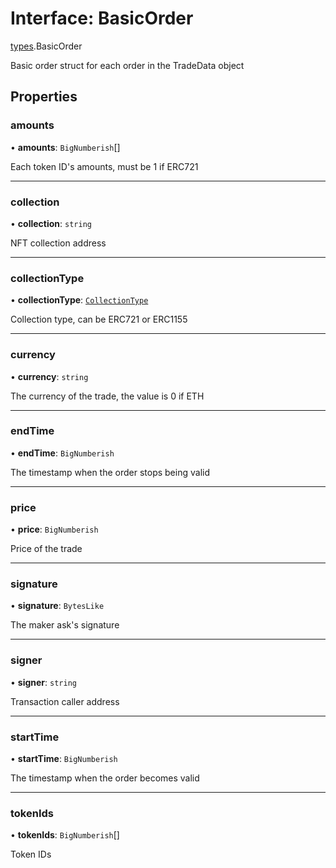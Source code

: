 # Interface: BasicOrder

[types](../modules/types.md).BasicOrder

Basic order struct for each order in the TradeData object

## Properties

### amounts

• **amounts**: `BigNumberish`[]

Each token ID's amounts, must be 1 if ERC721

___

### collection

• **collection**: `string`

NFT collection address

___

### collectionType

• **collectionType**: [`CollectionType`](../enums/types.CollectionType.md)

Collection type, can be ERC721 or ERC1155

___

### currency

• **currency**: `string`

The currency of the trade, the value is 0 if ETH

___

### endTime

• **endTime**: `BigNumberish`

The timestamp when the order stops being valid

___

### price

• **price**: `BigNumberish`

Price of the trade

___

### signature

• **signature**: `BytesLike`

The maker ask's signature

___

### signer

• **signer**: `string`

Transaction caller address

___

### startTime

• **startTime**: `BigNumberish`

The timestamp when the order becomes valid

___

### tokenIds

• **tokenIds**: `BigNumberish`[]

Token IDs
